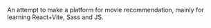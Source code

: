 An attempt to make a platform for movie recommendation, mainly for learning React+Vite, Sass and JS.
